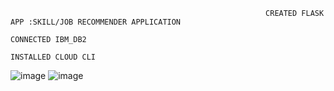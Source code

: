                                                              CREATED FLASK APP :SKILL/JOB RECOMMENDER APPLICATION
                                                                            CONNECTED IBM_DB2
                                                                            INSTALLED CLOUD CLI
![image](https://user-images.githubusercontent.com/90334389/199178636-b07bdb4d-0fbd-4999-aed4-f0226d80f9bc.png)
![image](https://user-images.githubusercontent.com/90334389/199178659-7da56cb8-173c-4932-a927-94c3dedaee95.png)
